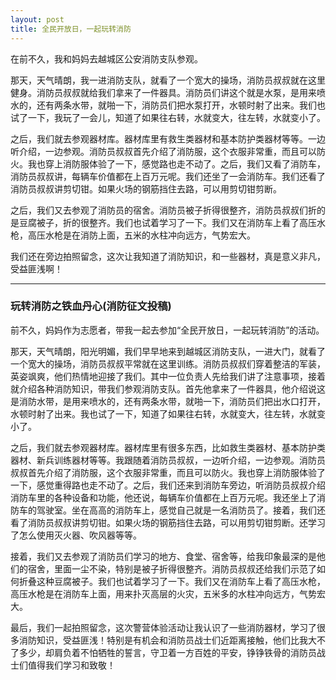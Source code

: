 ```yaml
---
layout: post
title: 全民开放日，一起玩转消防
---
```



在前不久，我和妈妈去越城区公安消防支队参观。

那天，天气晴朗，我一进消防支队，就看了一个宽大的操场，消防员叔叔就在这里健身。消防员叔叔就给我们拿来了一件器具。消防员们讲这个就是水泵，是用来喷水的，还有两条水带，就啪一下，消防员们把水泵打开，水顿时射了出来。我们也试了一下，我玩了一会儿，知道了如果往右转，水就变大，往左转，水就变小了。

之后，我们就去参观器材库。器材库里有救生类器材和基本防护类器材等等。一边听介绍，一边参观。消防员叔叔首先介绍了消防服，这个衣服非常重，而且可以防火。我也穿上消防服体验了一下，感觉路也走不动了。之后，我们又看了消防车，消防员叔叔讲，每辆车价值都在上百万元呢。我们还坐了一会消防车。我们还看了消防员叔叔讲剪切钳。如果火场的钢筋挡住去路，可以用剪切钳剪断。

之后，我们又去参观了消防员的宿舍。消防员被子折得很整齐，消防员叔叔们折的是豆腐被子，折的很整齐。我们也试着学习了一下。我们又在消防车上看了高压水枪，高压水枪是在消防上面，五米的水柱冲向远方，气势宏大。

我们还在旁边拍照留念，这次让我知道了消防知识，和一些器材，真是意义非凡，受益匪浅啊！


***

### 玩转消防之铁血丹心(消防征文投稿)

前不久，妈妈作为志愿者，带我一起去参加“全民开放日，一起玩转消防”的活动。

那天，天气晴朗，阳光明媚，我们早早地来到越城区消防支队，一进大门，就看了一个宽大的操场，消防员叔叔平常就在这里训练。消防员叔叔们穿着整洁的军装，英姿飒爽，他们热情地迎接了我们。其中一位负责人先给我们讲了注意事项，接着就介绍各种消防知识，带我们参观消防支队。首先他拿来了一件器具，他介绍说这是消防水带，是用来喷水的，还有两条水带，就啪一下，消防员们把出水口打开，水顿时射了出来。我也试了一下，知道了如果往右转，水就变大，往左转，水就变小了。

之后，我们就去参观器材库。器材库里有很多东西，比如救生类器材、基本防护类器材、新兵训练器材等等。我跟随着消防员叔叔，一边听介绍，一边参观。消防员叔叔首先介绍了消防服，这个衣服非常重，而且可以防火。我也穿上消防服体验了一下，感觉重得路也走不动了。之后，我们还来到消防车旁边，听消防员叔叔介绍消防车里的各种设备和功能，他还说，每辆车价值都在上百万元呢。我还坐上了消防车的驾驶室。坐在高高的消防车上，感觉自己就是一名消防员了。接着，我们还看了消防员叔叔讲剪切钳。如果火场的钢筋挡住去路，可以用剪切钳剪断。还学习了怎么使用灭火器、吹风器等等。

接着，我们又去参观了消防员们学习的地方、食堂、宿舍等，给我印象最深的是他们的宿舍，里面一尘不染，特别是被子折得很整齐。消防员叔叔还给我们示范了如何折叠这种豆腐被子。我们也试着学习了一下。我们又在消防车上看了高压水枪，高压水枪是在消防车上面，用来扑灭高层的火灾，五米多的水柱冲向远方，气势宏大。

最后，我们一起拍照留念，这次警营体验活动让我认识了一些消防器材，学习了很多消防知识，受益匪浅！特别是有机会和消防员战士们近距离接触，他们比我大不了多少，却肩负着不怕牺牲的誓言，守卫着一方百姓的平安，铮铮铁骨的消防员战士们值得我们学习和致敬！
